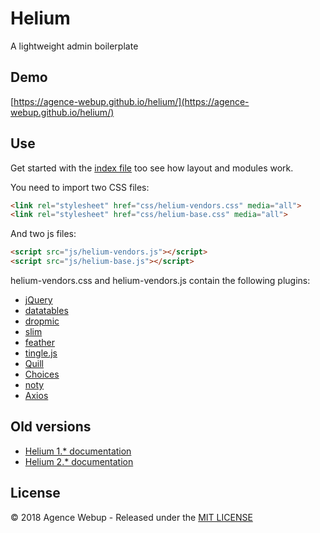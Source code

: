 # Helium

A lightweight admin boilerplate

## Demo

[https://agence-webup.github.io/helium/](https://agence-webup.github.io/helium/)

## Use

Get started with the [index file](https://github.com/agence-webup/helium/blob/master/dist/index.html) too see how layout and modules work.

You need to import two CSS files:

```html
<link rel="stylesheet" href="css/helium-vendors.css" media="all">
<link rel="stylesheet" href="css/helium-base.css" media="all">
```

And two js files:

```html
<script src="js/helium-vendors.js"></script>
<script src="js/helium-base.js"></script>
```

helium-vendors.css and helium-vendors.js contain the following plugins:

* [jQuery](https://jquery.com/)
* [datatables](https://datatables.net/)
* [dropmic](https://github.com/agence-webup/dropmic)
* [slim](https://pqina.nl/slim/)
* [feather](https://feathericons.com/)
* [tingle.js](http://robinparisi.github.io/tingle/)
* [Quill](https://quilljs.com/docs/quickstart/)
* [Choices](https://github.com/jshjohnson/Choices)
* [noty](https://ned.im/noty)
* [Axios](https://github.com/axios/axios)

## Old versions

* [Helium 1.* documentation](https://agence-webup.github.io/helium/v1/)
* [Helium 2.* documentation](https://agence-webup.github.io/helium/v2/)

## License

© 2018 Agence Webup - Released under the [MIT LICENSE](http://opensource.org/licenses/MIT)
